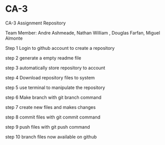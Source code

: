 # CA-3
CA-3 Assignment Repository  

Team Member: Andre Ashmeade, Nathan William , Douglas Farfan, Miguel Almonte

Step 1 Login to github account to create a repository 

step 2 generate a empty readme file 

step 3 automatically store repository to account 

step 4 Download repository files to system 

step 5 use terminal to manipulate the repository 

step 6 Make branch with git branch command 

step 7 create new files and makes changes 

step 8 commit files with git commit command

step 9 push files with git push command 

step 10 branch files now  available on github 
